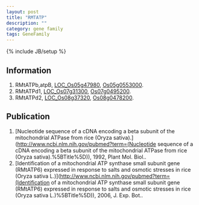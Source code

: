 ```yaml
---
layout: post
title: "RMTATP"
description: ""
category: gene family
tags: GeneFamily
---
```

{% include JB/setup %}

## Information
1. RMtATPb,atpB, [LOC_Os05g47980](http://rice.plantbiology.msu.edu/cgi-bin/ORF_infopage.cgi?orf=LOC_Os05g47980), [Os05g0553000](http://rapdb.dna.affrc.go.jp/viewer/gbrowse_details/irgsp1?name=Os05g0553000).
2. RMtATPd1, [LOC_Os07g31300](http://rice.plantbiology.msu.edu/cgi-bin/ORF_infopage.cgi?orf=LOC_Os07g31300), [Os07g0495200](http://rapdb.dna.affrc.go.jp/viewer/gbrowse_details/irgsp1?name=Os07g0495200).
3. RMtATPd2, [LOC_Os08g37320](http://rice.plantbiology.msu.edu/cgi-bin/ORF_infopage.cgi?orf=LOC_Os08g37320), [Os08g0478200](http://rapdb.dna.affrc.go.jp/viewer/gbrowse_details/irgsp1?name=Os08g0478200).

## Publication
1. [Nucleotide sequence of a cDNA encoding a beta subunit of the mitochondrial ATPase from rice (Oryza sativa).](http://www.ncbi.nlm.nih.gov/pubmed?term=(Nucleotide sequence of a cDNA encoding a beta subunit of the mitochondrial ATPase from rice (Oryza sativa).%5BTitle%5D)), 1992, Plant Mol. Biol..
2. [Identification of a mitochondrial ATP synthase small subunit gene (RMtATP6) expressed in response to salts and osmotic stresses in rice (Oryza sativa L.)](http://www.ncbi.nlm.nih.gov/pubmed?term=(Identification of a mitochondrial ATP synthase small subunit gene (RMtATP6) expressed in response to salts and osmotic stresses in rice (Oryza sativa L.)%5BTitle%5D)), 2006, J. Exp. Bot..


